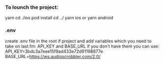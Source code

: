### To lounch the project:

yarn
cd ./ios
pod install
cd ../
yarn ios
or
yarn android

### .env

create .env file in the root if project and add variables which you need to take on last.fm:
API_KEY
and
BASE_URL
if you don't have them you can use:
API_KEY=3bdc3a7eee15f9ad433e72d91198877e
BASE_URL=https://ws.audioscrobbler.com/2.0/
